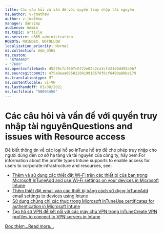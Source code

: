 ```yaml
---
title: Các câu hỏi và vấn đề với quyền truy nhập tài nguyên
ms.author: v-jmathew
author: v-jmathew
manager: dansimp
audience: Admin
ms.topic: article
ms.service: o365-administration
ROBOTS: NOINDEX, NOFOLLOW
localization_priority: Normal
ms.collection: Adm_O365
ms.custom:
- "6700002"
- "7680"
ms.openlocfilehash: d5278cfcf607c0722e02c2ca3cf421e0d492a9b7
ms.sourcegitcommit: 475a9eaa095812091991857df6cf6490a8bbe179
ms.translationtype: MT
ms.contentlocale: vi-VN
ms.lasthandoff: 03/08/2021
ms.locfileid: "50694456"
---
```

# <a name="questions-and-issues-with-resource-access"></a><span data-ttu-id="9dfc2-102">Các câu hỏi và vấn đề với quyền truy nhập tài nguyên</span><span class="sxs-lookup"><span data-stu-id="9dfc2-102">Questions and issues with Resource access</span></span>

<span data-ttu-id="9dfc2-103">Để biết thông tin về các loại hồ sơ InTune hỗ trợ để cho phép truy nhập cho người dùng đến cơ sở hạ tầng và tài nguyên của công ty, hãy xem:</span><span class="sxs-lookup"><span data-stu-id="9dfc2-103">For information about the profile types Intune supports to enable access for users to corporate infrastructure and resources, see:</span></span>

- [<span data-ttu-id="9dfc2-104">Thêm và sử dụng các thiết đặt Wi-Fi trên các thiết bị của bạn trong Microsoft InTune</span><span class="sxs-lookup"><span data-stu-id="9dfc2-104">Add and use Wi-Fi settings on your devices in Microsoft Intune</span></span>](https://docs.microsoft.com/mem/intune/configuration/wi-fi-settings-configure)
- [<span data-ttu-id="9dfc2-105">Thêm thiết đặt email vào các thiết bị bằng cách sử dụng InTune</span><span class="sxs-lookup"><span data-stu-id="9dfc2-105">Add email settings to devices using Intune</span></span>](https://docs.microsoft.com/mem/intune/configuration/email-settings-configure)
- [<span data-ttu-id="9dfc2-106">Sử dụng chứng chỉ xác thực trong Microsoft InTune</span><span class="sxs-lookup"><span data-stu-id="9dfc2-106">Use certificates for authentication in Microsoft Intune</span></span>](https://docs.microsoft.com/mem/intune/protect/certificates-configure)
- [<span data-ttu-id="9dfc2-107">Tạo hồ sơ VPN để kết nối với các máy chủ VPN trong InTune</span><span class="sxs-lookup"><span data-stu-id="9dfc2-107">Create VPN profiles to connect to VPN servers in Intune</span></span>](https://docs.microsoft.com/mem/intune/configuration/vpn-settings-configure)

[<span data-ttu-id="9dfc2-108">Đọc thêm...</span><span class="sxs-lookup"><span data-stu-id="9dfc2-108">Read more...</span></span>](https://docs.microsoft.com/mem/intune/configuration/device-profile-troubleshoot)
